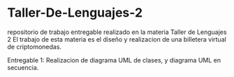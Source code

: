 # Taller-De-Lenguajes-2
repositorio de trabajo entregable realizado en la materia Taller de Lenguajes 2
El trabajo de esta materia es el diseño y realizacion de una billetera virtual de criptomonedas.

Entregable 1: Realizacion de diagrama UML de clases, y diagrama UML en secuencia.
